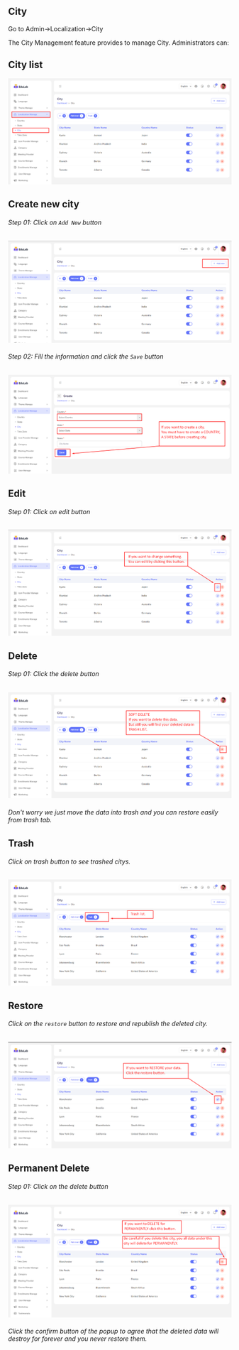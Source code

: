 ## City

Go to Admin->Localization->City

The City Management feature provides to manage City. Administrators can:

## <strong>City list</strong>

![src](/assets/lms/images/localization/city/list.png)

## <strong>Create new city</strong>

###### Step 01: Click on `Add New` button

![src](/assets/lms/images/localization/city/add.png)

###### Step 02: Fill the information and click the `Save` button

![src](/assets/lms/images/localization/city/add-new.png)

## Edit

###### Step 01: Click on edit button

![src](/assets/lms/images/localization/city/edit.png)

## Delete

###### Step 01: Click the delete button

![src](/assets/lms/images/localization/city/delete.png)

###### Don't worry we just move the data into trash and you can restore easily from trash tab.

## Trash

###### Click on trash button to see trashed citys.

![src](/assets/lms/images/localization/city/trash-list.png)

## Restore

###### Click on the `restore` button to restore and republish the deleted city.

![src](/assets/lms/images/localization/city/restore.png)

## Permanent Delete

###### Step 01: Click on the delete button

![src](/assets/lms/images/localization/city/trash-delete.png)

###### Click the confirm button of the popup to agree that the deleted data will destroy for forever and you never restore them.
